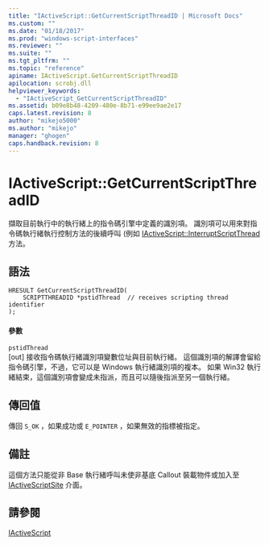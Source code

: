 ```yaml
---
title: "IActiveScript::GetCurrentScriptThreadID | Microsoft Docs"
ms.custom: ""
ms.date: "01/18/2017"
ms.prod: "windows-script-interfaces"
ms.reviewer: ""
ms.suite: ""
ms.tgt_pltfrm: ""
ms.topic: "reference"
apiname: IActiveScript.GetCurrentScriptThreadID
apilocation: scrobj.dll
helpviewer_keywords: 
  - "IActiveScript_GetCurrentScriptThreadID"
ms.assetid: b09e8b48-4209-480e-8b71-e99ee9ae2e17
caps.latest.revision: 8
author: "mikejo5000"
ms.author: "mikejo"
manager: "ghogen"
caps.handback.revision: 8
---
```

# IActiveScript::GetCurrentScriptThreadID
擷取目前執行中的執行緒上的指令碼引擎中定義的識別項。  識別項可以用來對指令碼執行緒執行控制方法的後續呼叫 \(例如 [IActiveScript::InterruptScriptThread](../../winscript/reference/iactivescript-interruptscriptthread.md) 方法。  
  
## 語法  
  
```  
HRESULT GetCurrentScriptThreadID(  
    SCRIPTTHREADID *pstidThread  // receives scripting thread identifier  
);  
```  
  
#### 參數  
 `pstidThread`  
 \[out\] 接收指令碼執行緒識別項變數位址與目前執行緒。  這個識別項的解譯會留給指令碼引擎，不過，它可以是 Windows 執行緒識別項的複本。  如果 Win32 執行緒結束，這個識別項會變成未指派，而且可以隨後指派至另一個執行緒。  
  
## 傳回值  
 傳回 `S_OK` ，如果成功或 `E_POINTER` ，如果無效的指標被指定。  
  
## 備註  
 這個方法只能從非 Base 執行緒呼叫未使非基底 Callout 裝載物件或加入至 [IActiveScriptSite](../../winscript/reference/iactivescriptsite.md) 介面。  
  
## 請參閱  
 [IActiveScript](../../winscript/reference/iactivescript.md)